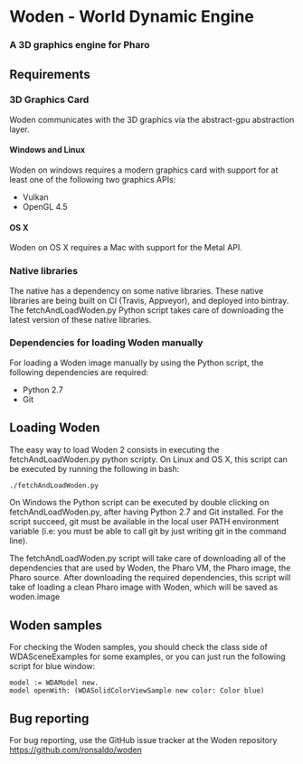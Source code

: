 # Woden - World Dynamic Engine
### A 3D graphics engine for Pharo

## Requirements

### 3D Graphics Card
Woden communicates with the 3D graphics via the abstract-gpu abstraction layer.

#### Windows and Linux

Woden on windows requires a modern graphics card with support for at least one
of the following two graphics APIs:
* Vulkan
* OpenGL 4.5

#### OS X

Woden on OS X requires a Mac with support for the Metal API.

### Native libraries

The native has a dependency on some native libraries. These native libraries are
being built on CI (Travis, Appveyor), and deployed into bintray. The
fetchAndLoadWoden.py Python script takes care of downloading the latest version
of these native libraries.

### Dependencies for loading Woden manually

For loading a Woden image manually by using the Python script, the following
dependencies are required:
* Python 2.7
* Git

## Loading Woden

The easy way to load Woden 2 consists in executing the fetchAndLoadWoden.py python scripty. On Linux and OS X, this script can be executed by running the following in bash:

```bash
./fetchAndLoadWoden.py
```

On Windows the Python script can be executed by double clicking on
fetchAndLoadWoden.py, after having Python 2.7 and Git installed. For the script
succeed, git must be available in the local user PATH environment variable (i.e:
you must be able to call git by just writing git in the command line).

The fetchAndLoadWoden.py script will take care of downloading all of the
dependencies that are used by Woden, the Pharo VM, the Pharo image, the Pharo
source. After downloading the required dependencies, this script will take of
loading a clean Pharo image with Woden, which will be saved as woden.image

## Woden samples

For checking the Woden samples, you should check the class side of WDASceneExamples
for some examples, or you can just run the following script for blue window:

```smalltalk
model := WDAModel new.
model openWith: (WDASolidColorViewSample new color: Color blue)
```

## Bug reporting

For bug reporting, use the GitHub issue tracker at the Woden repository https://github.com/ronsaldo/woden
